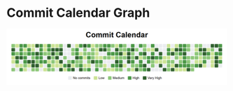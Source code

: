 # Commit Calendar Graph

<p align="center">
    <img src="./docs/img/commit_calendar_graph.png" alt="Icon">
</p>
